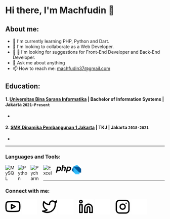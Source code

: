 # Hi there, I'm Machfudin 👋
## About me:
- 🌱  I'm currently learning PHP, Python and Dart.
- 👯 I'm looking to collaborate as a Web Developer.
- 🤔 🤔 I'm looking for suggestions for Front-End Developer and Back-End Developer.
- 💬 Ask me about anything
- 📫 How to reach me: machfudin37@gmail.com

## Education:

#### 1. [Universitas Bina Sarana Informatika](https://www.bsi.ac.id/ubsi/index.js) | Bachelor of Information Systems  | Jakarta `2021-Present`
   - 
 #### 2. [SMK Dinamika Pembangunan 1 Jakarta](https://smkdp1jkt.sch.id/) | TKJ | Jakarta `2018-2021`
   - 
   
---

### Languages and Tools:

<img align="left" alt="MySQL" width="30px" src="https://cdn.jsdelivr.net/gh/devicons/devicon/icons/mysql/mysql-original.svg" style="padding-right:10px;" />
<img align="left" alt="Python" width="30px" src="https://upload.wikimedia.org/wikipedia/commons/thumb/c/c3/Python-logo-notext.svg/110px-Python-logo-notext.svg.png?20100317150552" style="padding-right:10px;" />
<img align="left" alt="Pycharm" width="30px" src="https://upload.wikimedia.org/wikipedia/commons/thumb/1/1d/PyCharm_Icon.svg/220px-PyCharm_Icon.svg.png" style="padding-right:10px;" />
<img align="left" alt="Excel" width="30px" src="https://is2-ssl.mzstatic.com/image/thumb/Purple126/v4/a8/fd/5a/a8fd5a84-c6f1-355f-3b9f-6e86598efaa3/XCEL.png/1200x630bb.png" style="padding-right:10px;" />
<img align="left" alt="PHP" width="50px" src="https://github.com/machfudin37/machfudin37/blob/main/img/php-logo.svg" style="padding-right:0px;" />
<img align="left" alt="Dart" width="30px" src="https://github.com/machfudin37/machfudin37/blob/main/img/logo_dart_1080px_clr.png" style="padding-right:0px;" />

<br />
<br />

---
### Connect with me:

[![website](./img/youtube-light.svg)](#gh-light-mode-only)
[![website](./img/youtube-dark.svg)](#gh-dark-mode-only)
&nbsp;&nbsp;
[![website](./img/twitter-light.svg)](https://twitter.com/#gh-light-mode-only)
[![website](./img/twitter-dark.svg)](https://twitter.com/#gh-dark-mode-only)
&nbsp;&nbsp;
[![website](./img/linkedin-light.svg)](www.linkedin.com/in/machfudin-‎-a85b392a0/#gh-light-mode-only)
[![website](./img/linkedin-dark.svg)](www.linkedin.com/in/machfudin-‎-a85b392a0/#gh-dark-mode-only)
&nbsp;&nbsp;
[![website](./img/instagram-light.svg)](https://instagram.com/#gh-light-mode-only)
[![website](./img/instagram-dark.svg)](https://instagram.com/#gh-dark-mode-only)

